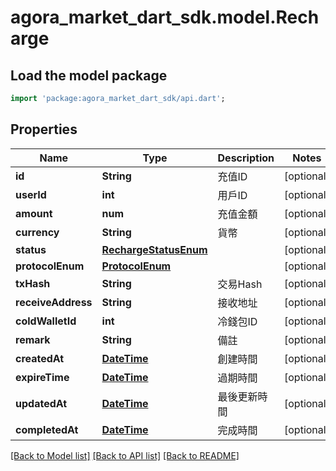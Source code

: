 # agora_market_dart_sdk.model.Recharge

## Load the model package
```dart
import 'package:agora_market_dart_sdk/api.dart';
```

## Properties
Name | Type | Description | Notes
------------ | ------------- | ------------- | -------------
**id** | **String** | 充值ID | [optional] 
**userId** | **int** | 用戶ID | [optional] 
**amount** | **num** | 充值金額 | [optional] 
**currency** | **String** | 貨幣 | [optional] 
**status** | [**RechargeStatusEnum**](RechargeStatusEnum.md) |  | [optional] 
**protocolEnum** | [**ProtocolEnum**](ProtocolEnum.md) |  | [optional] 
**txHash** | **String** | 交易Hash | [optional] 
**receiveAddress** | **String** | 接收地址 | [optional] 
**coldWalletId** | **int** | 冷錢包ID | [optional] 
**remark** | **String** | 備註 | [optional] 
**createdAt** | [**DateTime**](DateTime.md) | 創建時間 | [optional] 
**expireTime** | [**DateTime**](DateTime.md) | 過期時間 | [optional] 
**updatedAt** | [**DateTime**](DateTime.md) | 最後更新時間 | [optional] 
**completedAt** | [**DateTime**](DateTime.md) | 完成時間 | [optional] 

[[Back to Model list]](../README.md#documentation-for-models) [[Back to API list]](../README.md#documentation-for-api-endpoints) [[Back to README]](../README.md)


